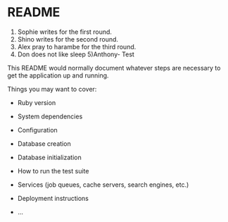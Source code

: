 # README

1) Sophie writes for the first round. 
2) Shino writes for the second round. 
3) Alex pray to harambe for the third round.
4) Don does not like sleep
5)Anthony- Test

This README would normally document whatever steps are necessary to get the
application up and running.

Things you may want to cover:

* Ruby version

* System dependencies

* Configuration

* Database creation

* Database initialization

* How to run the test suite

* Services (job queues, cache servers, search engines, etc.)

* Deployment instructions

* ...
